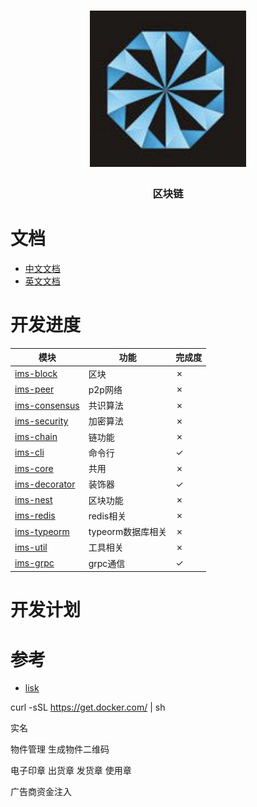 <h1 align="center">
  <a href="libp2p.io"><img width="250" src="https://github.com/iwe7/nestchain/blob/master/static/logo/logo.png" /></a>
</h1>
<h3 align="center">区块链</h3>

# 文档

- [中文文档](./docs/cn/README.md)
- [英文文档](./docs/en/README.md)

# 开发进度

| 模块                                                  | 功能           | 完成度 |
|-----------------------------------------------------|--------------|-----|
| [ims-block](./packages/ims-block/README.md)         | 区块           | ✗   |
| [ims-peer](./packages/ims-peer/README.md)           | p2p网络        | ✗   |
| [ims-consensus](./packages/ims-consensus/README.md) | 共识算法         | ✗   |
| [ims-security](./packages/ims-security/README.md)   | 加密算法         | ✗   |
| [ims-chain](./packages/ims-chain/README.md)         | 链功能          | ✗   |
| [ims-cli](./packages/ims-cli/README.md)             | 命令行          | ✓   |
| [ims-core](./packages/ims-core/README.md)           | 共用           | ✗   |
| [ims-decorator](./packages/ims-decorator/README.md) | 装饰器          | ✓   |
| [ims-nest](./packages/ims-nest/README.md)           | 区块功能         | ✗   |
| [ims-redis](./packages/ims-redis/README.md)         | redis相关      | ✗   |
| [ims-typeorm](./packages/ims-typeorm/README.md)     | typeorm数据库相关 | ✗   |
| [ims-util](./packages/ims-util/README.md)           | 工具相关         | ✗   |
| [ims-grpc](./packages/ims-grpc)                     | grpc通信       | ✓   |

# 开发计划


# 参考
- [lisk](https://github.com/LiskHQ/lisk)


curl -sSL https://get.docker.com/ | sh

实名

物件管理
生成物件二维码

电子印章
出货章 发货章 使用章

广告商资金注入
